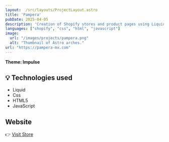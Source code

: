 ```yaml
---
layout:  /src/layouts/ProjectLayout.astro
title: 'Pampera'
pubDate: 2025-04-05
description: 'Creation of Shopify stores and product pages using Liquid, CSS, JavaScript, and HTML.'
languages: ["shopify", "css", "html", "javascript"]
image:
  url: "/images/projects/pampera.png"
  alt: "Thumbnail of Astro arches."
url: "https://pampera-mx.com"
--- 
```


**Theme: Impulse** 



## 💡 Technologies used

- Liquid
- Css
- HTML5
- JavaScript


## Website

👉 [Visit Store](https://pampera-mx.com/) 


